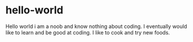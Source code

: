 # hello-world
Hello world i am a noob and know nothing about coding.
I eventually would like to learn and be good at coding.
I like to cook and try new foods.
